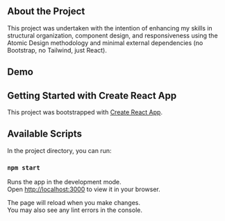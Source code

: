 ## About the Project

This project was undertaken with the intention of enhancing my skills in structural organization, component design, and responsiveness using the Atomic Design methodology and minimal external dependencies (no Bootstrap, no Tailwind, just React).

## Demo

## Getting Started with Create React App

This project was bootstrapped with [Create React App](https://github.com/facebook/create-react-app).

## Available Scripts

In the project directory, you can run:

### `npm start`

Runs the app in the development mode.\
Open [http://localhost:3000](http://localhost:3000) to view it in your browser.

The page will reload when you make changes.\
You may also see any lint errors in the console.


